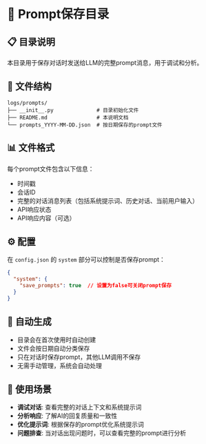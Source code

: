 # 📝 Prompt保存目录

## 📋 目录说明

本目录用于保存对话时发送给LLM的完整prompt消息，用于调试和分析。

## 📁 文件结构

```
logs/prompts/
├── __init__.py              # 目录初始化文件
├── README.md                # 本说明文档
└── prompts_YYYY-MM-DD.json  # 按日期保存的prompt文件
```

## 📊 文件格式

每个prompt文件包含以下信息：
- 时间戳
- 会话ID
- 完整的对话消息列表（包括系统提示词、历史对话、当前用户输入）
- API响应状态
- API响应内容（可选）

## ⚙️ 配置

在 `config.json` 的 `system` 部分可以控制是否保存prompt：
```json
{
  "system": {
    "save_prompts": true  // 设置为false可关闭prompt保存
  }
}
```

## 🚀 自动生成

- 目录会在首次使用时自动创建
- 文件会按日期自动分类保存
- 只在对话时保存prompt，其他LLM调用不保存
- 无需手动管理，系统会自动处理

## 🎯 使用场景

- **调试对话**: 查看完整的对话上下文和系统提示词
- **分析响应**: 了解AI的回复质量和一致性
- **优化提示词**: 根据保存的prompt优化系统提示词
- **问题排查**: 当对话出现问题时，可以查看完整的prompt进行分析 